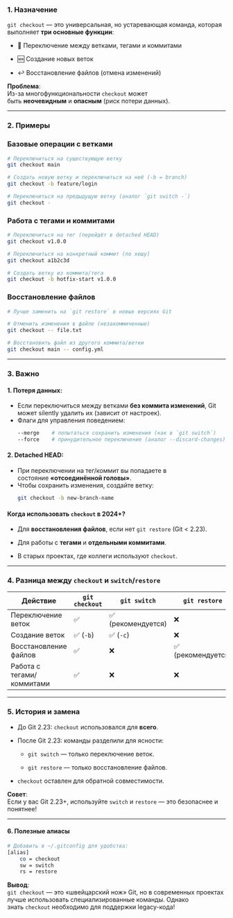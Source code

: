 ### 1. Назначение

`git checkout` — это универсальная, но устаревающая команда, которая выполняет **три основные функции**:

- 🔄 Переключение между ветками, тегами и коммитами
  
- 🆕 Создание новых веток
  
- ↩️ Восстановление файлов (отмена изменений)

**Проблема**:  
Из-за многофункциональности `checkout` может быть **неочевидным** и **опасным** (риск потери данных).

---
### 2. Примеры

### Базовые операции с ветками

```bash
# Переключиться на существующую ветку
git checkout main

# Создать новую ветку и переключиться на неё (-b = branch)
git checkout -b feature/login

# Переключиться на предыдущую ветку (аналог `git switch -`)
git checkout -
```
### Работа с тегами и коммитами

```bash
# Переключиться на тег (перейдёт в detached HEAD)
git checkout v1.0.0

# Переключиться на конкретный коммит (по хешу)
git checkout a1b2c3d

# Создать ветку из коммита/тега
git checkout -b hotfix-start v1.0.0
```
### Восстановление файлов

```bash
# Лучше заменить на `git restore` в новых версиях Git

# Отменить изменения в файле (незакоммиченные)
git checkout -- file.txt

# Восстановить файл из другого коммита/ветки
git checkout main -- config.yml
```
---
### 3. Важно

#### 1. Потеря данных:

* Если переключиться между ветками **без коммита изменений**, Git может silently удалить их (зависит от настроек).
* Флаги для управления поведением:
	``` bash
	--merge    # попытаться сохранить изменения (как в `git switch`)
	--force    # принудительное переключение (аналог --discard-changes)
	```

#### 2. Detached HEAD:

* При переключении на тег/коммит вы попадаете в состояние **«отсоединённой головы»**.
* Чтобы сохранить изменения, создайте ветку:
	```bash
	git checkout -b new-branch-name
	```

#### Когда использовать `checkout` в 2024+?

- Для **восстановления файлов**, если нет `git restore` (Git < 2.23).
  
- Для работы с **тегами** и **отдельными коммитами**.
  
- В старых проектах, где коллеги используют `checkout`.

---

### 4. Разница между `checkout` и `switch`/`restore`

| Действие                  | `git checkout` | `git switch`      | `git restore`     |
| ------------------------- | -------------- | ----------------- | ----------------- |
| Переключение веток        | ✅              | ✅ (рекомендуется) | ❌                 |
| Создание веток            | ✅ (`-b`)       | ✅ (`-c`)          | ❌                 |
| Восстановление файлов     | ✅              | ❌                 | ✅ (рекомендуется) |
| Работа с тегами/коммитами | ✅              | ❌                 | ❌                 |

---

### 5. История и замена

- До Git 2.23: `checkout` использовался для **всего**.
  
- После Git 2.23: команды разделили для ясности:
    
    - `git switch` — только переключение веток.
      
    - `git restore` — только восстановление файлов.

- `checkout` оставлен для обратной совместимости.


**Совет**:  
Если у вас Git 2.23+, используйте `switch` и `restore` — это безопаснее и понятнее!

---

#### **6. Полезные алиасы**

```bash
# Добавить в ~/.gitconfig для удобства:
[alias]
    co = checkout
    sw = switch
    rs = restore
```

**Вывод**:  
`git checkout` — это «швейцарский нож» Git, но в современных проектах лучше использовать специализированные команды. Однако знать `checkout` необходимо для поддержки legacy-кода!